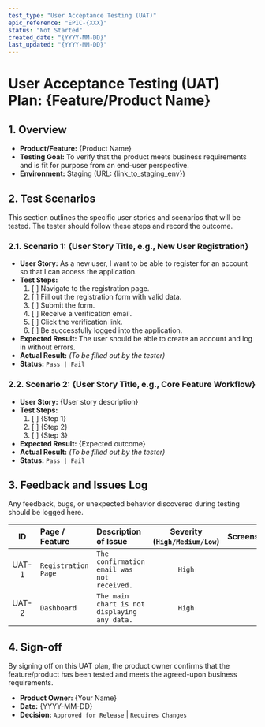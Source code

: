 ```yaml
---
test_type: "User Acceptance Testing (UAT)"
epic_reference: "EPIC-{XXX}"
status: "Not Started"
created_date: "{YYYY-MM-DD}"
last_updated: "{YYYY-MM-DD}"
---
```


# User Acceptance Testing (UAT) Plan: {Feature/Product Name}

## 1. Overview

- **Product/Feature:** {Product Name}
- **Testing Goal:** To verify that the product meets business requirements and is fit for purpose from an end-user perspective.
- **Environment:** Staging (URL: {link_to_staging_env})

## 2. Test Scenarios

This section outlines the specific user stories and scenarios that will be tested. The tester should follow these steps and record the outcome.

### 2.1. Scenario 1: {User Story Title, e.g., New User Registration}

*   **User Story:** As a new user, I want to be able to register for an account so that I can access the application.
*   **Test Steps:**
    1.  [ ] Navigate to the registration page.
    2.  [ ] Fill out the registration form with valid data.
    3.  [ ] Submit the form.
    4.  [ ] Receive a verification email.
    5.  [ ] Click the verification link.
    6.  [ ] Be successfully logged into the application.
*   **Expected Result:** The user should be able to create an account and log in without errors.
*   **Actual Result:** *(To be filled out by the tester)*
*   **Status:** `Pass | Fail`

### 2.2. Scenario 2: {User Story Title, e.g., Core Feature Workflow}

*   **User Story:** {User story description}
*   **Test Steps:**
    1.  [ ] {Step 1}
    2.  [ ] {Step 2}
    3.  [ ] {Step 3}
*   **Expected Result:** {Expected outcome}
*   **Actual Result:** *(To be filled out by the tester)*
*   **Status:** `Pass | Fail`

## 3. Feedback and Issues Log

Any feedback, bugs, or unexpected behavior discovered during testing should be logged here.

| ID | Page / Feature | Description of Issue | Severity (`High/Medium/Low`) | Screenshot/Link |
|:---:|:---|:---|:---:|:---|
| UAT-1 | `Registration Page` | `The confirmation email was not received.` | `High` | | 
| UAT-2 | `Dashboard` | `The main chart is not displaying any data.` | `High` | | 

## 4. Sign-off

By signing off on this UAT plan, the product owner confirms that the feature/product has been tested and meets the agreed-upon business requirements.

- **Product Owner:** {Your Name}
- **Date:** {YYYY-MM-DD}
- **Decision:** `Approved for Release` | `Requires Changes`
